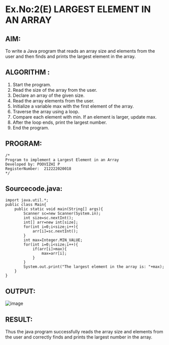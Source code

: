 # Ex.No:2(E)  LARGEST ELEMENT IN AN ARRAY

## AIM:
To write a Java program that reads an array size and elements from the user and then finds and prints the largest element in the array.
## ALGORITHM :
1.	Start the program.
2.	Read the size of the array from the user.
3.	Declare an array of the given size.
4.	Read the array elements from the user.
5.	Initialize a variable max with the first element of the array.
6.	Traverse the array using a loop.
7.	Compare each element with min. If an element is larger, update max.
8.	After the loop ends, print the largest number.
9.	End the program.
	

## PROGRAM:
 ```
/*
Program to implement a Largest Element in an Array
Developed by: POOVIZHI P
RegisterNumber:  212222020018
*/
```

## Sourcecode.java:
~~~
import java.util.*;
public class Main{
    public static void main(String[] args){
        Scanner sc=new Scanner(System.in);
        int size=sc.nextInt();
        int[] arr=new int[size];
        for(int i=0;i<size;i++){
            arr[i]=sc.nextInt();
        }
        int max=Integer.MIN_VALUE;
        for(int i=0;i<size;i++){
            if(arr[i]>max){
                max=arr[i];
            }
        }
        System.out.print("The largest element in the array is: "+max);
    }
}
~~~
## OUTPUT:
![image](https://github.com/user-attachments/assets/31a906dc-1a02-4602-a94d-6dc22d1f11fc)

## RESULT:
Thus the java program successfully reads the array size and elements from the user and correctly finds and prints the largest number in the array.




